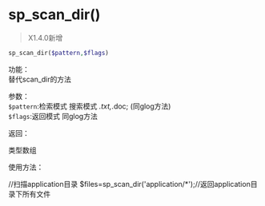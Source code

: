 # sp_scan_dir()

> X1.4.0新增

```php
sp_scan_dir($pattern,$flags)
```
功能：  
替代scan_dir的方法

参数：  
`$pattern`:检索模式 搜索模式 *.txt,*.doc; (同glog方法)  
`$flags`:返回模式 同glog方法



返回：

类型数组



使用方法：

//扫描application目录
$files=sp_scan_dir('application/*');//返回application目录下所有文件